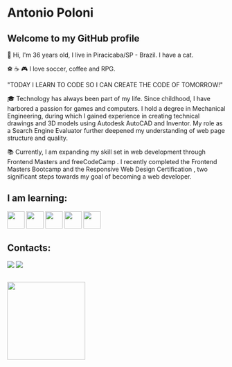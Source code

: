 # Antonio Poloni
## Welcome to my GitHub profile

👋 Hi, I'm 36 years old, I live in Piracicaba/SP - Brazil. I have a cat.

:soccer: :coffee: :video_game: I love soccer, coffee and RPG.

"TODAY I LEARN TO CODE SO I CAN CREATE THE CODE OF TOMORROW!"

:mortar_board: Technology has always been part of my life. Since childhood, I have harbored a passion for games and computers. I hold a degree in Mechanical Engineering, during which I gained experience in creating technical drawings and 3D models using Autodesk AutoCAD and Inventor. My role as a Search Engine Evaluator further deepened my understanding of web page structure and quality.

:books: Currently, I am expanding my skill set in web development through Frontend Masters and freeCodeCamp . I recently completed the Frontend Masters Bootcamp and the Responsive Web Design Certification , two significant steps towards my goal of becoming a web developer.

## I am learning:
 
<img src="https://cdn.jsdelivr.net/gh/devicons/devicon@latest/icons/html5/html5-original.svg" width="40" height="40"/> <img src="https://cdn.jsdelivr.net/gh/devicons/devicon@latest/icons/css3/css3-original.svg" width="40" height="40"/> <img src="https://cdn.jsdelivr.net/gh/devicons/devicon@latest/icons/javascript/javascript-original.svg" width="40" height="40"/> <img src="https://cdn.jsdelivr.net/gh/devicons/devicon@latest/icons/git/git-original.svg" width="40" height="40"/> <img src="https://cdn.jsdelivr.net/gh/devicons/devicon@latest/icons/github/github-original.svg" width="40" height="40"/> 

## Contacts:

<div>
  <a href="https://instagram.com/antoniopoloni" target="_blank"><img loading="lazy" src="https://img.shields.io/badge/-Instagram-%23E4405F?style=for-the-badge&logo=instagram&logoColor=white" target="_blank"></a>
  <a href = "mailto:contato@antoniopolonijr"><img loading="lazy" src="https://img.shields.io/badge/Gmail-D14836?style=for-the-badge&logo=gmail&logoColor=white" target="_blank"></a>
</div>
          
##

<div>
<a href="https://github.com/antoniopolonijr">
<img loading="lazy" height="180em" src="https://github-readme-stats.vercel.app/api/top-langs/?username=antoniopolonijr&layout=compact&langs_count=7&theme=dracula"/>
</div>




<!--
**antoniopolonijr/antoniopolonijr** is a ✨ _special_ ✨ repository because its `README.md` (this file) appears on your GitHub profile.

Here are some ideas to get you started:

- 🔭 I’m currently working on ...
- 🌱 I’m currently learning ...
- 👯 I’m looking to collaborate on ...
- 🤔 I’m looking for help with ...
- 💬 Ask me about ...
- 📫 How to reach me: ...
- 😄 Pronouns: ...
- ⚡ Fun fact: ...
-->
